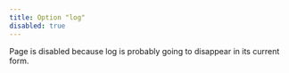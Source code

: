 ```yaml
---
title: Option "log"
disabled: true
---
```


Page is disabled because log is probably going to disappear in its current form.
